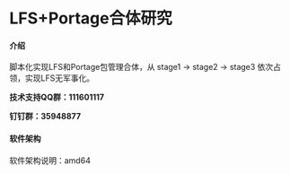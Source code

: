 # LFS+Portage合体研究

#### 介绍
脚本化实现LFS和Portage包管理合体，从 stage1 -> stage2 -> stage3 依次占领，实现LFS无军事化。

<p><b>技术支持QQ群：111601117</b></p>
<p><b>钉钉群：35948877</b></p>

#### 软件架构
软件架构说明：amd64
